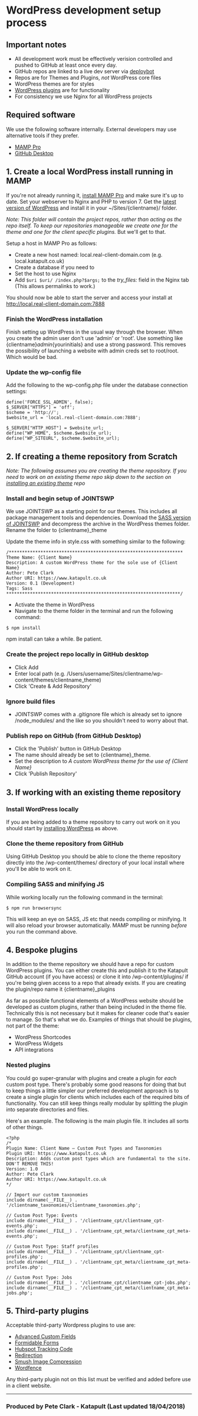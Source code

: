 # WordPress development setup process

## Important notes

- All development work must be effectively verision controlled and pushed to GitHub at least once every day. 
- GitHub repos are linked to a live dev server via [deploybot](https://github.com/katapultstudios/KatapultStandards#deployment)
- Repos are for Themes and Plugins, _not_ WordPress core files 
- WordPress themes are for styles
- [WordPress plugins](#4-bespoke-plugins) are for functionality
- For consistency we use Nginx for all WordPress projects

## Required software
We use the following software internally. External developers may use alternative tools if they prefer.
- [MAMP Pro](https://www.mamp.info/en/mamp-pro/)
- [GitHub Desktop](https://desktop.github.com/)

## 1. Create a local WordPress install running in MAMP
If you're not already running it, [install MAMP Pro](https://www.mamp.info/en/downloads/) and make sure it's up to date. Set your webserver to Nginx and PHP to version 7. Get the [latest version of WordPress](https://wordpress.org/download/) and install it in your ~/Sites/{clientname}/ folder.    

*Note: This folder will _contain_ the project repos, rather than acting as the repo itself. To keep our repositories manageable we create one for the theme and one for the _client specific_ plugins.* But we'll get to that.

Setup a host in MAMP Pro as follows: 
- Create a new host named: local.real-client-domain.com (e.g. local.katapult.co.uk)
- Create a database if you need to
- Set the host to use Nginx
- Add `$uri $uri/ /index.php?$args;` to the _try_files:_ field in the Nginx tab (This allows permalinks to work.)

You should now be able to start the server and access your install at http://local.real-client-domain.com:7888

### Finish the WordPress installation

Finish setting up WordPress in the usual way through the browser. When you create the admin user don't use 'admin' or 'root'. Use something like {clientname}_admin_{yourinitials} and use a strong password. This removes the possibility of launching a website with admin creds set to root/root. Which would be bad.

### Update the wp-config file

Add the following to the wp-config.php file under the database connection settings: 

```
define('FORCE_SSL_ADMIN', false);
$_SERVER["HTTPS"] = 'off';
$scheme = 'http://';
$website_url = 'local.real-client-domain.com:7888';

$_SERVER["HTTP_HOST"] = $website_url;
define("WP_HOME", $scheme.$website_url);
define("WP_SITEURL", $scheme.$website_url);
```

## 2. If creating a theme repository from Scratch

*Note: The following assumes you are creating the theme repository. If you need to work on an existing theme repo skip down to the section on [installing an existing theme](#3-working-with-an-existing-theme-repository) repo*

### Install and begin setup of JOINTSWP

We use JOINTSWP as a starting point for our themes. This includes all package management tools and dependencies. Download the [SASS version of JOINTSWP](http://jointswp.com/) and decompress the archive in the WordPress themes folder. Rename the folder to {clientname}_theme

Update the theme info in style.css with something similar to the following:
```
/******************************************************************
Theme Name: {Client Name}
Description: A custom WordPress theme for the sole use of {Client Name}
Author: Pete Clark
Author URI: https://www.katapult.co.uk
Version: 0.1 (Development)
Tags: Sass
******************************************************************/
```
- Activate the theme in WordPress
- Navigate to the theme folder in the terminal and run the following command:
```
$ npm install
```
npm install can take a while. Be patient. 

### Create the project repo locally in GitHub desktop
- Click Add
- Enter local path (e.g. /Users/username/Sites/clientname/wp-content/themes/clientname_theme)
- Click 'Create & Add Repository'

### Ignore build files
- JOINTSWP comes with a .gitignore file which is already set to ignore /node_modules/ and the like so you shouldn't need to worry about that.

### Publish repo on GitHub (from GitHub Desktop)
- Click the 'Publish' button in GitHub Desktop
- The name should already be set to {clientname}_theme. 
- Set the description to _A custom WordPress theme for the use of {Client Name}_
- Click 'Publish Repository'

## 3. If working with an existing theme repository

### Install WordPress locally
If you are being added to a theme repository to carry out work on it you should start by [installing WordPress](#1-create-a-local-wordpress-install-running-in-mamp) as above. 

### Clone the theme repository from GitHub
Using GitHub Desktop you should be able to clone the theme repository directly into the /wp-content/themes/ directory of your local install where you'll be able to work on it. 

### Compiling SASS and minifying JS

While working locally run the following command in the terminal:
```
$ npm run browsersync
```
This will keep an eye on SASS, JS etc that needs compiling or minifying. It will also reload your browser automatically. MAMP must be running _before_ you run the command above.

## 4. Bespoke plugins

In addition to the theme repository we should have a repo for custom WordPress plugins. You can either create this and publish it to the Katapult GitHub account (if you have access) or clone it into /wp-content/plugins/ if you're being given access to a repo that already exists. If you are creating the plugin/repo name it {clientname}_plugins

As far as possible functional elements of a WordPress website should be developed as custom plugins, rather than being included in the theme file. Technically this is not necessary but it makes for cleaner code that's easier to manage. So that's what we do. Examples of things that should be plugins, not part of the theme:

- WordPress Shortcodes
- WordPress Widgets
- API integrations

### Nested plugins

You could go super-granular with plugins and create a plugin for _each_ custom post type. There's probably some good reasons for doing that but to keep things a little simpler our preferred development approach is to create a single plugin for clients which includes each of the required bits of functionality. You can still keep things really modular by splitting the plugin into separate directories and files.

Here's an example. The following is the main plugin file. It includes all sorts of other things.

```
<?php
/*
Plugin Name: Client Name — Custom Post Types and Taxonomies
Plugin URI: https://www.katapult.co.uk
Description: Adds custom post types which are fundamental to the site. DON'T REMOVE THIS!
Version: 1.0
Author: Pete Clark
Author URI: https://www.katapult.co.uk
*/

// Import our custom taxonomies
include dirname(__FILE__) . '/clientname_taxonomies/clientname_taxonomies.php';

// Custom Post Type: Events
include dirname(__FILE__) . '/clientname_cpt/clientname_cpt-events.php';
include dirname(__FILE__) . '/clientname_cpt_meta/clientname_cpt_meta-events.php';

// Custom Post Type: Staff profiles
include dirname(__FILE__) . '/clientname_cpt/clientname_cpt-profiles.php';
include dirname(__FILE__) . '/clientname_cpt_meta/clientname_cpt_meta-profiles.php';

// Custom Post Type: Jobs
include dirname(__FILE__) . '/clientname_cpt/clientname_cpt-jobs.php';
include dirname(__FILE__) . '/clientname_cpt_meta/clientname_cpt_meta-jobs.php';

```

## 5. Third-party plugins

Acceptable third-party Wordpress plugins to use are:
* [Advanced Custom Fields](https://www.advancedcustomfields.com/)
* [Formidable Forms](https://formidableforms.com/)
* [Hubspot Tracking Code](https://en-gb.wordpress.org/plugins/hubspot-tracking-code/)
* [Redirection](https://redirection.me/)
* [Smush Image Compression](https://wordpress.org/plugins/wp-smushit/)
* [Wordfence](https://www.wordfence.com/)

Any third-party plugin not on this list must be verified and added before use in a client website.

---

### Produced by Pete Clark - Katapult (Last updated 18/04/2018)

